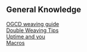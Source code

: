## General Knowledge

[OGCD weaving guide](https://cdn.discordapp.com/attachments/277946900542521345/564874287568257038/GCD_v._2_2.png) \
[Double Weaving Tips](https://cdn.discordapp.com/attachments/277962264001380354/439930594756132877/unknown.png) \
[Uptime and you](https://www.youtube.com/watch?v=xungzaoKoC4) \
[Macros](https://github.com/Moxfi/WAR-Resources-v0.1/blob/main/macros.md)

